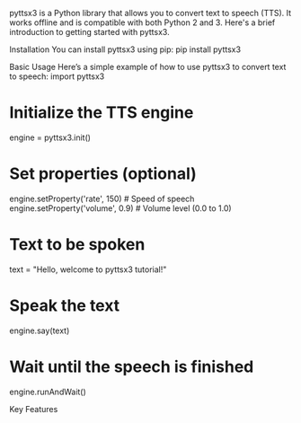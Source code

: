 pyttsx3 is a Python library that allows you to convert text to speech (TTS). It works offline and is compatible with both Python 2 and 3. Here's a brief introduction to getting started with pyttsx3.

Installation
You can install pyttsx3 using pip:
pip install pyttsx3


Basic Usage
Here’s a simple example of how to use pyttsx3 to convert text to speech:
import pyttsx3

# Initialize the TTS engine
engine = pyttsx3.init()

# Set properties (optional)
engine.setProperty('rate', 150)    # Speed of speech
engine.setProperty('volume', 0.9)  # Volume level (0.0 to 1.0)

# Text to be spoken
text = "Hello, welcome to pyttsx3 tutorial!"

# Speak the text
engine.say(text)

# Wait until the speech is finished
engine.runAndWait()

Key Features
